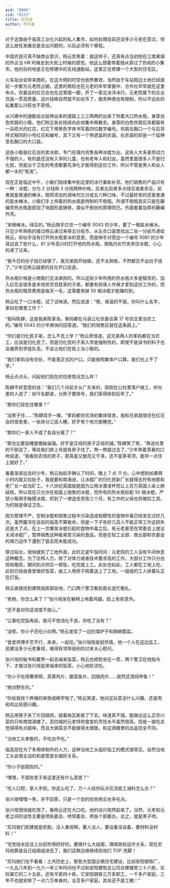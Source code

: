 ```yaml
---
aid: "0006"
zid: "0123"
title: 红花会
author: 吹牛者
---
```


对于这类由于临高工业化兴起的私人集市，如何处理目前还没多少元老在意过，但这么放任发展总是会出问题的，以后必须有个章程。

中国农民可真不缺商业意识，杨云苦笑着：就这样子，还真有点当初他在江南某镇的外企当 HR 时候走到大街上时候的感觉。他这么想着带着随从穿过了热闹的小集市。他的目的地是正在修建中的支线通勤站，这里正在修建一个大型的住宅区。

火车站台会带来商机，在这大明的时空也依然奏效，当然由于车站周边土地已经提前一步都为元老院占据，这里的商机也在元老的牢牢掌握中，合作社早早就在这里布点，农委会的红花会也在这里插一脚，开了一家北冰洋冰行。元老院属下的企业货品一贯高质量，这价钱嘛自然就不如劣币了，服务种类也有限制，所以不远处的私集那么兴旺也不奇怪。

从兴建中的通勤站台延伸出来的道路上三三两两的出来了拎着大口热水瓶，身穿白色坎肩的小贩。他们附近各处陆续向此地集中再散去。身穿的白色坎肩后背都画有一朵硕大的红花，红花下用黑色字体书写着四位数字编号。坎肩左胸口一个与后背样式相同的小号红花和编号，其下又有一个带遮盖的衣袋。右衣袋的却是一个延伸至右胸口的大口袋。

这些小贩是红花会的卖冰郎，专门在城内兜售各种冰棍为业。这些人大多是劳动力不强的人，有的是还没有入学的儿童，也有老年人和妇女。虽然里面很多人不是归化民，但是出于卫生的考虑都要先净化才能得到这份工作，所以不管是男人和女人都一水的“髡发”。

现在正是临近中午，小贩们陆续集中到这里的冰行重新补货。他们销售的产品只有一种：冰棍，分为 2 分钱和 3 分钱两种价格，后者比前者多点绿豆或者赤豆。前者就是普通的棒冰，按照添加的调味剂又分成五六种口味，不过最好卖的还是普通的盐水棒冰。小贩们手上拎着的热水瓶是特制的不倒瓶。所谓不倒瓶其实只是在藤编壳热水瓶底部加了块圆形底铸铁，类似不倒翁的原理而已。外面套着加厚的藤编外壳。

“来根棒冰。绿豆的。”杨云随手拦住一个编号 0043 的少年，要了一根盐水棒冰。只见少年熟练的接过杨云递过来得五分纸币，从左衣口袋里找出二张一分纸币递给杨云，却似乎没有打开热水瓶拿冰的意思，而是伸手对旁边一个编号 0081 的少年耳边说了些什么，81 少年高兴的打开他的热水瓶，用瓶内长竹夹夹住冰棍，小心的递了过来。

“我今日的份子钱已经够了，我兄弟刚开始做，还不太熟练，不然都交不出份子钱了。”少年见杨云疑惑的目光开口说道。

热水瓶价格是小商贩们无法承担的。所以这些少年所用的热水瓶大多是租赁的，加入红花会很多是本地贫穷百姓家的子弟，都要有担保人作保才拿到这份工作的，而热水瓶的租赁费用是每天一毛，这需要卖掉 50 根冰棍才能赚的到。

杨云吃了一口冰棍，试了试味道。然后说道：“嗯，保温的不错，你叫什么名字，爹妈在哪里工作？“

“我叫陈肆，这是我弟陈家洛。爹妈都在马袅公社农委会第 17 号农庄里当农工的。”编号 0043 的少年爽快的回答道，“我们的销售区就在这条路上。”

“你们是归化民子弟，怎么不去上学？”杨云奇怪道。这兄弟两人的爹妈都在当农工，应该是归化民了。但是归化民的子弟入学是强制性的，即使不是读书的料子也会被弄到学徒队去。不会让他们在街上当小贩的。

“我们爹妈没有住处，不能落正式的户口。只能按照集体户口算。我们也上不了学。”

杨云点点头，问起他们现在的住房情况怎么样？

陈肆不好意思的说：“我们几个月前才从广东来的，刚刚在公社里落户做工，听社里的人说了：如今名额紧，分房子要排号，我们家得排到后年了。”

“那你们现在住哪里？”

“没房子住……”陈肆双手一摊，“爹妈都住农场的集体宿舍，我和兄弟就借住在红花会的宿舍里，一张床分三拔人睡，好歹有个地方能睡觉。”

“那你们一家人不成了各自分离了？”

“那也比要饭睡屋檐破庙强。好歹是正经的房子正经的铺。”陈肆笑了笑，“再说社里的干部说了，等给我们排上号就有房子住了。熬一熬就过去了。”少年带着羡慕的口吻说道，“我看到农场的房子，那真是又敞亮又干净，还不是茅草顶，能早一点住上就好了。”

看着渐渐远去的少年，杨云抬起手确认了时间，晚上 7 点 11 分。心中想到如果两小时内我又拉肚子，我就要和南海说，让冰棍厂的归化民新厂长就得去符有地那和老厂长一起当矿工。十八世纪英国就是因为公用冰激凌杯而让上百万英国人染上肺结核，所以现在只允许在街面上销售的冰棍，而所有的热水瓶标配 50 根冰棍，严禁小贩用手触摸冰棍，抓到了一律送去劳改三个月，有工作的父母也将被扣工资。为的就是保证卫生。

因为管理不严，在制冰棍和销售过程中污染造成规模性的食物中毒已经发生过好几次。虽然腹泻在目前的临高不算致命，但是一下子有好几百人不能正常工作这损失还是大了点。在上一次爆发冰棍引起的食物中毒之后，有元老甚至在常委会上提议关闭冰棍厂，暂停销售这种极易受污染的食品。但是在轻工业部、商业部和农委会的竭力运作下遭到了狙击而未能成功。

穿过站台，很快就到了工地外面，此时正是午饭时间：元老院的工人没有午间休息这种概念。为了压榨人力，除了对体力或者技术要求高的工作，大部分工作只分白班和晚班，期间到点供应一顿饭，吃完就上工。此处也如此，工人都在工地上吃，此刻已经由食堂做好饭菜，由工人用担子挑着送上了工地。一组组的工人排着队正在打饭。

杨云直接找到建筑指挥部驻地，门口两个警卫看到首长连忙敬礼。

“老杨，你怎么来了？”张兴培坐在躺椅上啃着鸡腿，脸上有些意外。

“还不是对你这进度不放心。”

“公事吃完饭再说，我可不想消化不良，你吃了没有？”

“没呢，你小子还吃小灶啊。”杨云发现了一边的煤炉子和锅碗瓢盆。

“食堂师傅手艺不行，来来，一起吃。”张兴培倒是挺热情，他一个人在这边监工，民建没多少元老重视，难得有领导级别的过来关心慰问。

张兴培的秘书和戴秀一起去端来饭菜，杨云也顺势坐在一旁，两个警卫在他指令下，才接过张兴培徒弟端来的饭菜，小心地轮流吃。

“你小子吃得奢侈啊，芙蓉鸡片、酸菜鱼片、回锅肉片……居然还清炖甲鱼！”

“绝对野生的。”

“你给我找个养殖的来倒成稀罕物了。”杨云笑道，他对这玩意没什么兴趣，还是肉和鸡比较感兴趣。

杨云用筷子夹了片回锅肉，就着格瓦斯吞了下去，味道真不错。能做出这么正宗川菜的只有商馆酒楼了。百仞城的元老特供食堂的烹饪水平虽然很高，但是一直吃总觉得得有点腻味，而且大锅菜总不能做得太细致。和这酒楼里的出品完全不同。

“当地工头孝敬的，不吃白不吃。”

临高现在为了多用体制外的人力，这种当地工头组织临工的模式很常见，自然当地工头会很主动的和直管首长搞好关系。

“你小子挺腐败的。”

“嘿嘿，不腐败老子来这里还有什么意思？”

“吃人口短，拿人手软。你这么吃了，万一人给你玩点花活偷工减料怎么办？”

张兴培嘿嘿一笑，并不回答，只是一个劲的劝告杨云也多吃点。

张兴培很快就吃饱了，看杨云还在大口吃，他的谈兴突然起来了。当然，元老和元老之间的谈性主要是喷执委会、喷常委会、喷各个部委办。总之，就是黑子喷。

“尼玛我们民建就是悲剧，没人重视啊，要人没人，要设备没设备，要材料没材料！”

“宅党钱水廷没上台前吹得好好的，要搞什么大组阁，理顺政权运作关系，现在尼玛他算是自己组阁组进去了，我们这群边缘继续给他们 TOP 洗脚！

“尼玛她们也不看看：土共历史上，那些大型国企搞住宅建设，比如安阳钢铁厂，一九五八年到一九六一年三年时间也不过和安阳建筑总公司合建楼房三十六栋，实际属它的二十五栋，还有平房四十栋，它安阳钢铁三万多职工，一千多户家庭，三年不也就安排了一点六万单身的，五百多户家庭，其余还不是工棚！”

